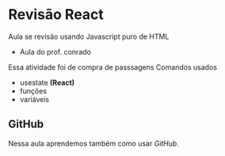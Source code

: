 # Revisão React
Aula se revisão usando Javascript puro de HTML

- Aula do prof. conrado

Essa atividade foi de compra de passsagens
Comandos usados
- usestate __(React)__
- funções
- variáveis

## GitHub

Nessa aula aprendemos também como usar _GitHub_.
